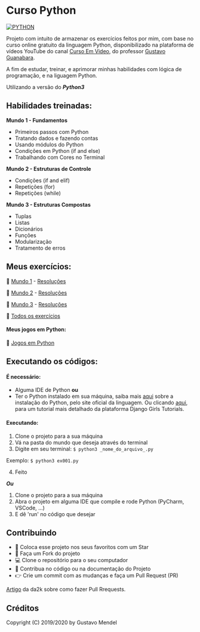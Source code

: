 # Curso Python
[![PYTHON](https://user-images.githubusercontent.com/55323701/81101376-6c5ddd80-8ee4-11ea-828f-92a6edbdd324.jpg)](https://www.python.org)

Projeto com intuito de armazenar os exercícios feitos por mim, com base no curso online gratuito da linguagem Python, disponibilizado na plataforma de vídeos YouTube do canal [Curso Em Video](https://www.youtube.com/user/cursosemvideo), do professor [Gustavo Guanabara](https://github.com/gustavoguanabara).

A fim de estudar, treinar, e aprimorar minhas habilidades com lógica de programação, e na liguagem Python.

Utilizando a versão do **_Python3_**

## Habilidades treinadas:

**Mundo 1 - Fundamentos**
* Primeiros passos com Python
* Tratando dados e fazendo contas
* Usando módulos do Python
* Condições em Python (if and else)
* Trabalhando com Cores no Terminal

**Mundo 2 - Estruturas de Controle**
* Condições (if and elif)
* Repetições (for)
* Repetições (while)

**Mundo 3 - Estruturas Compostas**
* Tuplas
* Listas
* Dicionários
* Funções
* Modularização
* Tratamento de erros

## Meus exercícios:

:open_file_folder: [Mundo 1](https://github.com/gustavo-mendel/curso-python-CeV/tree/master/mundo-1) - [Resoluções](https://github.com/gustavo-mendel/programacao-python/blob/master/enunciados/enunciados-mundo-1.md)

:open_file_folder: [Mundo 2](https://github.com/gustavo-mendel/curso-python-CeV/tree/master/mundo-2) - [Resoluções](https://github.com/gustavo-mendel/programacao-python/blob/master/enunciados/enunciados-mundo-2.md)

:open_file_folder: [Mundo 3](https://github.com/gustavo-mendel/curso-python-CeV/tree/master/mundo-3) - [Resoluções](https://github.com/gustavo-mendel/programacao-python/blob/master/enunciados/enunciados-mundo-3.md)

:file_folder: [Todos os exercícios](https://github.com/gustavo-mendel/programacao-python/blob/master/enunciados.md)

#### Meus jogos em Python:

:space_invader: [Jogos em Python](https://github.com/gustavo-mendel/jogos-com-python)

## Executando os códigos:

#### É necessário:
- Alguma IDE de Python **ou**
- Ter o Python instalado em sua máquina, saiba mais [aqui](https://www.python.org/downloads/) sobre a instalação do Python, pelo site oficial da linguagem. Ou clicando [aqui](https://tutorial.djangogirls.org/pt/python_installation/), para um tutorial mais detalhado da plataforma Django Girls Tutorials.

#### Executando:

1. Clone o projeto para a sua máquina
2. Vá na pasta do mundo que deseja através do terminal
3. Digite em seu terminal:
`$ python3 _nome_do_arquivo_.py`

Exemplo:
`$ python3 ex001.py`

4. Feito

**_Ou_**

1. Clone o projeto para a sua máquina
2. Abra o projeto em alguma IDE que compile e rode Python (PyCharm, VSCode, ...)
3. E dê 'run' no código que desejar

## Contribuindo

  - :star2: Coloca esse projeto nos seus favoritos com um Star
  - :fork_and_knife: Faça um Fork do projeto
  - :computer: Clone o repositório para o seu computador
  - :wrench: Contribua no código ou na documentação do Projeto
  - :point_right: Crie um commit com as mudanças e faça um Pull Request (PR)

[Artigo](https://blog.da2k.com.br/2015/02/04/git-e-github-do-clone-ao-pull-request/) da da2k sobre como fazer Pull Rrequests.

## Créditos

Copyright (C) 2019/2020 by Gustavo Mendel
